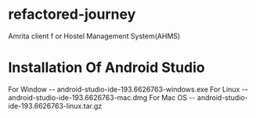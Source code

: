 # refactored-journey
Amrita client f or Hostel Management System(AHMS)

# Installation Of Android Studio
For Window -- android-studio-ide-193.6626763-windows.exe
For Linux -- android-studio-ide-193.6626763-mac.dmg
For Mac OS -- android-studio-ide-193.6626763-linux.tar.gz
